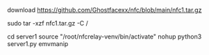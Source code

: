 download https://github.com/Ghostfacexx/nfc/blob/main/nfc1.tar.gz

sudo tar -xzf nfc1.tar.gz -C /

cd server1
source "/root/nfcrelay-venv/bin/activate"
nohup python3 server1.py emvmanip
